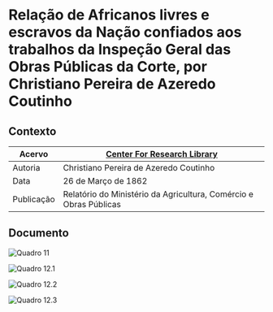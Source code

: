 # Relação de Africanos livres e escravos da Nação confiados aos trabalhos da Inspeção Geral das Obras Públicas da Corte, por Christiano Pereira de Azeredo Coutinho


## Contexto
|Acervo| [Center For Research Library](http://ddsnext.crl.edu/titles/108) |
|-|-|
|Autoria|Christiano Pereira de Azeredo Coutinho|
|Data|26 de Março de 1862|
|Publicação|Relatório do Ministério da Agricultura, Comércio e Obras Públicas|

 ## Documento

 ![Quadro 11](/docs/1862-tabela-escravizados-01.jpeg)

 ![Quadro 12.1](/docs/1862-tabela-escravizados-02.jpeg)

 ![Quadro 12.2](/docs/1862-tabela-escravizados-03.jpeg)

 ![Quadro 12.3](/docs/1862-tabela-escravizados-04.jpeg)


